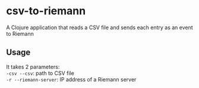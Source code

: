# csv-to-riemann

A Clojure application that reads a CSV file and sends each entry as an event to Riemann
## Usage

It takes 2 parameters:  
`-csv --csv`: path to CSV file  
`-r --riemann-server`: IP address of a Riemann server